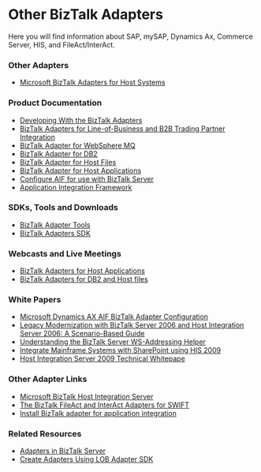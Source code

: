 # Other BizTalk Adapters

Here you will find information about SAP, mySAP, Dynamics Ax, Commerce Server, HIS, and FileAct/InterAct.

### Other Adapters

-   [Microsoft BizTalk Adapters for Host Systems](https://www.microsoft.com/biztalk/evaluation/adapter/adapters/bahs/default.mspx "Microsoft BizTalk Adapters for Host Systems")

### Product Documentation

-   [Developing With the BizTalk Adapters](https://msdn.microsoft.com/library/dd451286(v=cs.90).aspx "Developing With the BizTalk Adapters")
-   [BizTalk Adapters for Line-of-Business and B2B Trading Partner Integration](https://msdn.microsoft.com/library/dd451838(cs.90).aspx "BizTalk Adapters for Line-of-Business and B2B Trading Partner Integration")
-   [BizTalk Adapter for WebSphere MQ](https://msdn.microsoft.com/library/dd786508(v=bts.10).aspx "BizTalk Adapter for WebSphere MQ")
-   [BizTalk Adapter for DB2](https://msdn.microsoft.com/library/dd786732(v=bts.10).aspx "BizTalk Adapter for DB2")
-   [BizTalk Adapter for Host Files](https://msdn.microsoft.com/library/dd767891(v=bts.10).aspx "BizTalk Adapter for Host Files")
-   [BizTalk Adapter for Host Applications](https://msdn.microsoft.com/library/dd767975(v=bts.10).aspx "BizTalk Adapter for Host Applications")
-   [Configure AIF for use with BizTalk Server](https://msdn.microsoft.com/library/aa834435 "Configure AIF for use with BizTalk Server")
-   [Application Integration Framework](https://msdn.microsoft.com/library/aa834363 "Application Integration Framework")

### SDKs, Tools and Downloads

-   [BizTalk Adapter Tools](https://msdn.microsoft.com/library/dd328402(v=cs.90).aspx "BizTalk Adapter Tools")
-   [BizTalk Adapters SDK](https://msdn.microsoft.com/library/dd451250(v=cs.90).aspx "BizTalk Adapters SDK")

### Webcasts and Live Meetings

-   [BizTalk Adapters for Host Applications](http://msevents.microsoft.com/cui/eventdetail.aspx?eventid=1032291115&eventcategory=5 "BizTalk Adapters for Host Applications")
-   [BizTalk Adapters for DB2 and Host files](http://msevents.microsoft.com/cui/eventdetail.aspx?eventid=1032291113&eventcategory=5 "BizTalk Adapters for DB2 and Host files")

### White Papers

-   [Microsoft Dynamics AX AIF BizTalk Adapter Configuration](https://www.microsoft.com/downloads/details.aspx?FamilyID=fb4a979e-cce1-4542-8188-4e8592031da2 "Microsoft Dynamics AX AIF BizTalk Adapter Configuration")
-   [Legacy Modernization with BizTalk Server 2006 and Host Integration Server 2006: A Scenario-Based Guide](https://www.microsoft.com/downloads/details.aspx?familyid=d72553ac-39f7-41ea-ab70-ad9093e472e1 "Legacy Modernization with BizTalk Server 2006 and Host Integration Server 2006: A Scenario-Based Guide")
-   [Understanding the BizTalk Server WS-Addressing Helper](https://www.microsoft.com/downloads/details.aspx?familyid=1bc074c0-50cf-4dbb-9797-b99a5b3ed062 "Understanding the BizTalk Server WS-Addressing Helper")
-   [Integrate Mainframe Systems with SharePoint using HIS 2009](http://download.microsoft.com/download/1/1/2/112BB366-C14B-4DA4-A337-67613720BF48/HIS2009_MOSS.pdf "Integrate Mainframe Systems with SharePoint using HIS 2009")
-   [Host Integration Server 2009 Technical Whitepape](http://download.microsoft.com/download/7/A/A/7AA24543-58A2-49BA-BE6E-2842EEDAD5F2/HIS2009_RevGuide.pdf "Host Integration Server 2009 Technical Whitepape")

### Other Adapter Links

-   [Microsoft BizTalk Host Integration Server](https://www.microsoft.com/hiserver/default.mspx "Microsoft BizTalk Host Integration Server")
-   [The BizTalk FileAct and InterAct Adapters for SWIFT](http://support.microsoft.com/kb/930224/en-us?spid=9774&sid=297 "The BizTalk FileAct and InterAct Adapters for SWIFT")
-   [Install BizTalk adapter for application integration](https://msdn.microsoft.com/library/aa834509 "Install BizTalk adapter for application integration")

### Related Resources

-   [Adapters in BizTalk Server](/biztalk/mt748092 "Other BizTalk Adapters")
-   [Create Adapters Using LOB Adapter SDK](/biztalk/mt748090 "Create Adapters Using LOB Adapter SDK")


